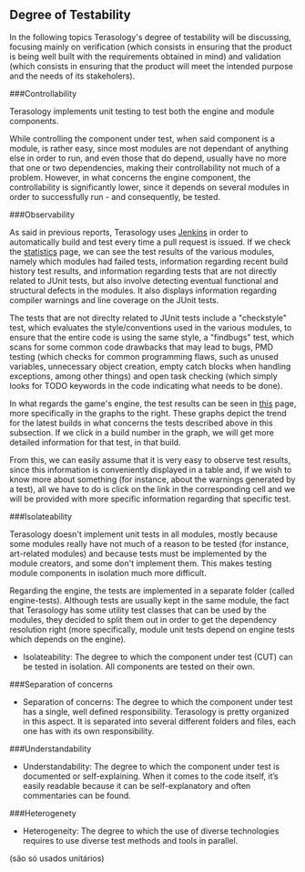 ## Degree of Testability

In the following topics Terasology's degree of testability will be discussing, focusing mainly on verification (which consists in ensuring that the product is being well built with the requirements obtained in mind) and validation (which consists in ensuring that the product will meet the intended purpose and the needs of its stakeholers).

###Controllability

Terasology implements unit testing to test both the engine and module components.

While controlling the component under test, when said component is a module, is rather easy, since most modules are not dependant of anything else in order to run, and even those that do depend, usually have no more that one or two dependencies, making their controllability not much of a problem. However, in what concerns the engine component, the controllability is significantly lower, since it depends on several modules in order to successfully run - and consequently, be tested.

###Observability

As said in previous reports, Terasology uses [Jenkins](http://jenkins.terasology.org/) in order to automatically build and test every time a pull request is issued. If we check the [statistics](http://jenkins.terasology.org/view/Statistics/) page, we can see the test results of the various modules, namely which modules had failed tests, information regarding recent build history test results, and information regarding tests that are not directly related to JUnit tests, but also involve detecting eventual functional and structural defects in the modules. It also displays information regarding compiler warnings and line coverage on the JUnit tests.

The tests that are not direclty related to JUnit tests include a "checkstyle" test, which evaluates the style/conventions used in the various modules, to ensure that the entire code is using the same style, a "findbugs" test, which scans for some common code drawbacks that may lead to bugs, PMD testing (which checks for common programming flaws, such as unused variables, unnecessary object creation, empty catch blocks when handling exceptions, among other things) and open task checking (which simply looks for TODO keywords in the code indicating what needs to be done).

In what regards the game's engine, the test results can be seen in [this](http://jenkins.terasology.org/job/Terasology/) page, more specifically in the graphs to the right. These graphs depict the trend for the latest builds in what concerns the tests described above in this subsection. If we click in a build number in the graph, we will get more detailed information for that test, in that build.

From this, we can easily assume that it is very easy to observe test results, since this information is conveniently displayed in a table and, if we wish to know more about something (for instance, about the warnings generated by a test), all we have to do is click on the link in the corresponding cell and we will be provided with more specific information regarding that specific test.

###Isolateability

Terasology doesn't implement unit tests in all modules, mostly because some modules really have not much of a reason to be tested (for instance, art-related modules) and because tests must be implemented by the module creators, and some don't implement them. This makes testing module components in isolation much more difficult.

Regarding the engine, the tests are implemented in a separate folder (called engine-tests). Although tests are usually kept in the same module, the fact that Terasology has some utility test classes that can be used by the modules, they decided to split them out in order to get the dependency resolution right (more specifically, module unit tests depend on engine tests which depends on the engine).


- Isolateability: The degree to which the component under test (CUT) can be tested in isolation.
All components are tested on their own. 

###Separation of concerns
- Separation of concerns: The degree to which the component under test has a single, well defined responsibility.
Terasology is pretty organized in this aspect. It is separated into several different folders and files, each one has with its own responsibility.

###Understandability
- Understandability: The degree to which the component under test is documented or self-explaining.
When it comes to the code itself, it’s easily readable because it can be self-explanatory and often commentaries can be found.

###Heterogenety
- Heterogeneity: The degree to which the use of diverse technologies requires to use diverse test methods and tools in parallel.

(são só usados unitários)
